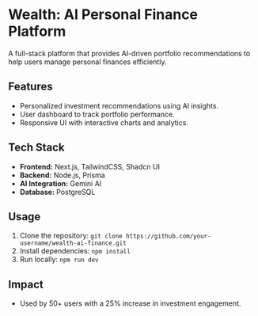 # Wealth: AI Personal Finance Platform

A full-stack platform that provides AI-driven portfolio recommendations to help users manage personal finances efficiently.

## Features
- Personalized investment recommendations using AI insights.
- User dashboard to track portfolio performance.
- Responsive UI with interactive charts and analytics.

## Tech Stack
- **Frontend:** Next.js, TailwindCSS, Shadcn UI
- **Backend:** Node.js, Prisma
- **AI Integration:** Gemini AI
- **Database:** PostgreSQL

## Usage
1. Clone the repository: `git clone https://github.com/your-username/wealth-ai-finance.git`
2. Install dependencies: `npm install`
3. Run locally: `npm run dev`

## Impact
- Used by 50+ users with a 25% increase in investment engagement.

